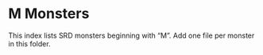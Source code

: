 # M Monsters

This index lists SRD monsters beginning with “M”. Add one file per monster in this folder.

